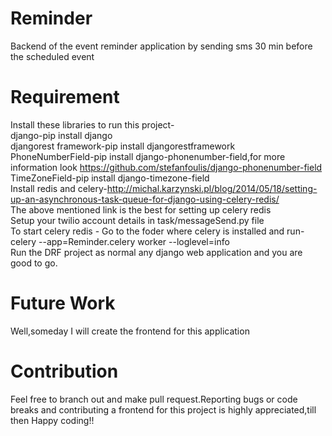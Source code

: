 # Reminder
Backend of the event reminder application by sending sms 30 min before the scheduled event
# Requirement
Install these libraries to run this project-<br/>
django-pip install django<br/>
djangorest framework-pip install djangorestframework<br/>
PhoneNumberField-pip install django-phonenumber-field,for more information look https://github.com/stefanfoulis/django-phonenumber-field<br/>
TimeZoneField-pip install django-timezone-field<br/>
Install redis and celery-http://michal.karzynski.pl/blog/2014/05/18/setting-up-an-asynchronous-task-queue-for-django-using-celery-redis/<br/>
The above mentioned link is the best for setting up celery redis<br/>
Setup your twilio account details in task/messageSend.py file<br/>
To start celery redis -
Go to the foder where celery is installed and run-<br/>
celery --app=Reminder.celery worker --loglevel=info<br/>
Run the DRF project as normal any django web application and you are good to go.<br/>
# Future Work
Well,someday I will create the frontend for this application
# Contribution
Feel free to branch out and make pull request.Reporting bugs or code breaks and contributing a frontend for this project is highly appreciated,till then Happy coding!!
